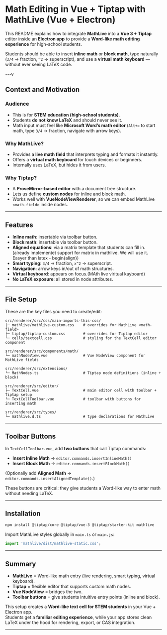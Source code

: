 # Math Editing in Vue + Tiptap with MathLive (Vue + Electron)

This README explains how to integrate **MathLive** into a **Vue 3 + Tiptap** editor inside an **Electron app** to provide a **Word-like math editing experience** for high-school students.  

Students should be able to insert **inline math** or **block math**, type naturally (`3/4` → fraction, `^2` → superscript), and use a **virtual math keyboard** — without ever seeing LaTeX code.  

---v

## Context and Motivation

### Audience
- This is for **STEM education (high-school students)**.  
- Students **do not know LaTeX** and should never see it.  
- Math input must feel like **Microsoft Word’s math editor** (`Alt+=` to start math, type `3/4` → fraction, navigate with arrow keys).

### Why MathLive?
- Provides a **live math field** that interprets typing and formats it instantly.  
- Offers a **virtual math keyboard** for touch devices or beginners.  
- Internally uses LaTeX, but hides it from users.  

### Why Tiptap?
- A **ProseMirror-based editor** with a document tree structure.  
- Lets us define **custom nodes** for inline and block math.  
- Works well with **VueNodeViewRenderer**, so we can embed MathLive `<math-field>` inside nodes.  

---

## Features

- **Inline math**: insertable via toolbar button.  
- **Block math**: insertable via toolbar button.  
- **Aligned equations**: via a matrix template that students can fill in.  (already implementet support for matrix in mathlive. We will use it. Easyer than latex - begin{align})
- **Smart typing**: `3/4` → fraction, `x^2` → superscript.  
- **Navigation**: arrow keys in/out of math structures.  
- **Virtual keyboard**: appears on focus.(MAth live viritual kayboard)  
- **No LaTeX exposure**: all stored in node attributes.  

---

## File Setup

These are the key files you need to create/edit:

```
src/renderer/src/css/main-imports-this-css/
├─ mathlive/mathlive-custom.css    # overrides for MathLive <math-field>
├─ tiptap/tiptap-custom.css        # overrides for Tiptap editor
└─ cells/textcell.css              # styling for the TextCell editor component

src/renderer/src/components/math/
└─ mathNodeView.vue                # Vue NodeView component for MathLive fields

src/renderer/src/extensions/
└─ MathNodes.ts                    # Tiptap node definitions (inline + block)

src/renderer/src/editor/
├─ TextCell.vue                    # main editor cell with toolbar + Tiptap setup
└─ TextCellToolbar.vue             # toolbar with buttons for inserting math

src/renderer/src/types/
└─ mathlive.d.ts                   # type declarations for MathLive
```

---

## Toolbar Buttons

In `TextCellToolbar.vue`, add **two buttons** that call Tiptap commands:

- **Insert Inline Math** → `editor.commands.insertInlineMath()`  
- **Insert Block Math** → `editor.commands.insertBlockMath()`  

(Optionally add **Aligned Math** → `editor.commands.insertAlignedTemplate()`.)  

These buttons are critical: they give students a Word-like way to enter math without needing LaTeX.  

---

## Installation

```bash
npm install @tiptap/core @tiptap/vue-3 @tiptap/starter-kit mathlive
```

Import MathLive styles globally in `main.ts` or `main.js`:

```ts
import 'mathlive/dist/mathlive-static.css';
```

---

## Summary

- **MathLive** = Word-like math entry (live rendering, smart typing, virtual keyboard).  
- **Tiptap** = flexible editor that supports custom math nodes.  
- **Vue NodeView** = bridges the two.  
- **Toolbar buttons** = give students intuitive entry points (inline and block).  

This setup creates a **Word-like text cell for STEM students** in your Vue + Electron app.  
Students get a **familiar editing experience**, while your app stores clean LaTeX under the hood for rendering, export, or CAS integration.  

---
